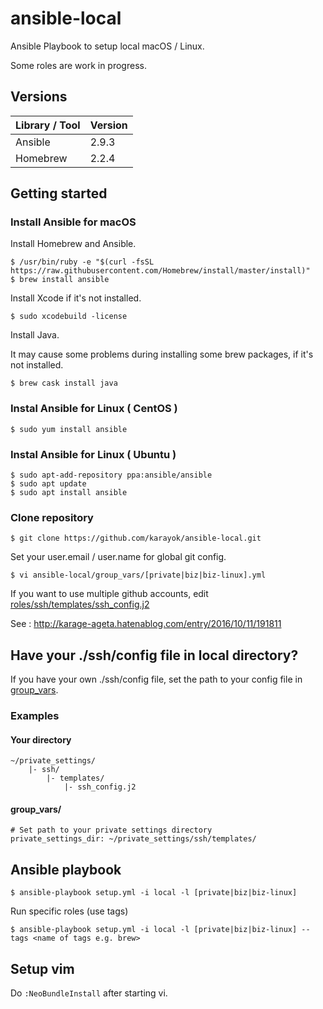 ansible-local
===

Ansible Playbook to setup local macOS / Linux.

Some roles are work in progress.

Versions
---

| Library / Tool | Version |
| --- | --- |
| Ansible | 2.9.3 |
| Homebrew | 2.2.4 |

Getting started
---

### Install Ansible for macOS

Install Homebrew and Ansible.
```
$ /usr/bin/ruby -e "$(curl -fsSL https://raw.githubusercontent.com/Homebrew/install/master/install)"
$ brew install ansible
```

Install Xcode if it's not installed.

```
$ sudo xcodebuild -license
```

Install Java.

It may cause some problems during installing some brew packages, if it's not installed.

```
$ brew cask install java
```

### Instal Ansible for Linux ( CentOS )

```
$ sudo yum install ansible
```

### Instal Ansible for Linux ( Ubuntu )

```
$ sudo apt-add-repository ppa:ansible/ansible
$ sudo apt update
$ sudo apt install ansible
```

### Clone repository

```
$ git clone https://github.com/karayok/ansible-local.git
```

Set your user.email / user.name for global git config.

```
$ vi ansible-local/group_vars/[private|biz|biz-linux].yml
```

If you want to use multiple github accounts, edit [roles/ssh/templates/ssh_config.j2](https://github.com/KarageAgeta/ansible-local/roles/ssh/templates/ssh_config.j2
)

See : http://karage-ageta.hatenablog.com/entry/2016/10/11/191811

Have your ./ssh/config file in local directory?
---

If you have your own ./ssh/config file, set the path to your config file in [group_vars](https://github.com/KarageAgeta/ansible-local/group_vars).

### Examples

#### Your directory
```
~/private_settings/
    |- ssh/
        |- templates/
            |- ssh_config.j2
```

#### group_vars/

```
# Set path to your private settings directory
private_settings_dir: ~/private_settings/ssh/templates/
```

Ansible playbook
---

```
$ ansible-playbook setup.yml -i local -l [private|biz|biz-linux]
```

Run specific roles (use tags)
```
$ ansible-playbook setup.yml -i local -l [private|biz|biz-linux] --tags <name of tags e.g. brew>
```

Setup vim
---

Do ` :NeoBundleInstall ` after starting vi.
